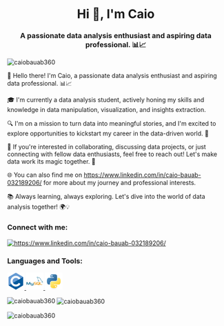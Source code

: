 <h1 align="center">Hi 👋, I'm Caio</h1>
<h3 align="center">A passionate data analysis enthusiast and aspiring data professional. 📊📈</h3>

<p align="left"> <img src="https://komarev.com/ghpvc/?username=caiobauab360&label=Profile%20views&color=0e75b6&style=flat" alt="caiobauab360" /> </p>

👋 Hello there! I'm Caio, a passionate data analysis enthusiast and aspiring data professional. 📊📈

🎓 I'm currently a data analysis student, actively honing my skills and knowledge in data manipulation, visualization, and insights extraction.

🔍 I'm on a mission to turn data into meaningful stories, and I'm excited to explore opportunities to kickstart my career in the data-driven world. 🌟

💼 If you're interested in collaborating, discussing data projects, or just connecting with fellow data enthusiasts, feel free to reach out! Let's make data work its magic together. 🚀

🌐 You can also find me on https://www.linkedin.com/in/caio-bauab-032189206/ for more about my journey and professional interests.

📚 Always learning, always exploring. Let's dive into the world of data analysis together! 🌍💡


<h3 align="left">Connect with me:</h3>
<p align="left">
<a href="https://linkedin.com/in/https://www.linkedin.com/in/caio-bauab-032189206/" target="blank"><img align="center" src="https://raw.githubusercontent.com/rahuldkjain/github-profile-readme-generator/master/src/images/icons/Social/linked-in-alt.svg" alt="https://www.linkedin.com/in/caio-bauab-032189206/" height="30" width="40" /></a>
</p>

<h3 align="left">Languages and Tools:</h3>
<p align="left"> <a href="https://www.cprogramming.com/" target="_blank" rel="noreferrer"> <img src="https://raw.githubusercontent.com/devicons/devicon/master/icons/c/c-original.svg" alt="c" width="40" height="40"/> </a> <a href="https://www.mysql.com/" target="_blank" rel="noreferrer"> <img src="https://raw.githubusercontent.com/devicons/devicon/master/icons/mysql/mysql-original-wordmark.svg" alt="mysql" width="40" height="40"/> </a> <a href="https://www.python.org" target="_blank" rel="noreferrer"> <img src="https://raw.githubusercontent.com/devicons/devicon/master/icons/python/python-original.svg" alt="python" width="40" height="40"/> </a> </p>

<p><img align="left" src="https://github-readme-stats.vercel.app/api/top-langs?username=caiobauab360&show_icons=true&locale=en&layout=compact" alt="caiobauab360" /></p>

<p>&nbsp;<img align="center" src="https://github-readme-stats.vercel.app/api?username=caiobauab360&show_icons=true&locale=en" alt="caiobauab360" /></p>

<p><img align="center" src="https://github-readme-streak-stats.herokuapp.com/?user=caiobauab360&" alt="caiobauab360" /></p>

